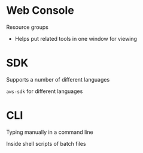 # Web Console

Resource groups
- Helps put related tools in one window for viewing

# SDK

Supports a number of different languages

`aws-sdk` for different languages

# CLI

Typing manually in a command line

Inside shell scripts of batch files
